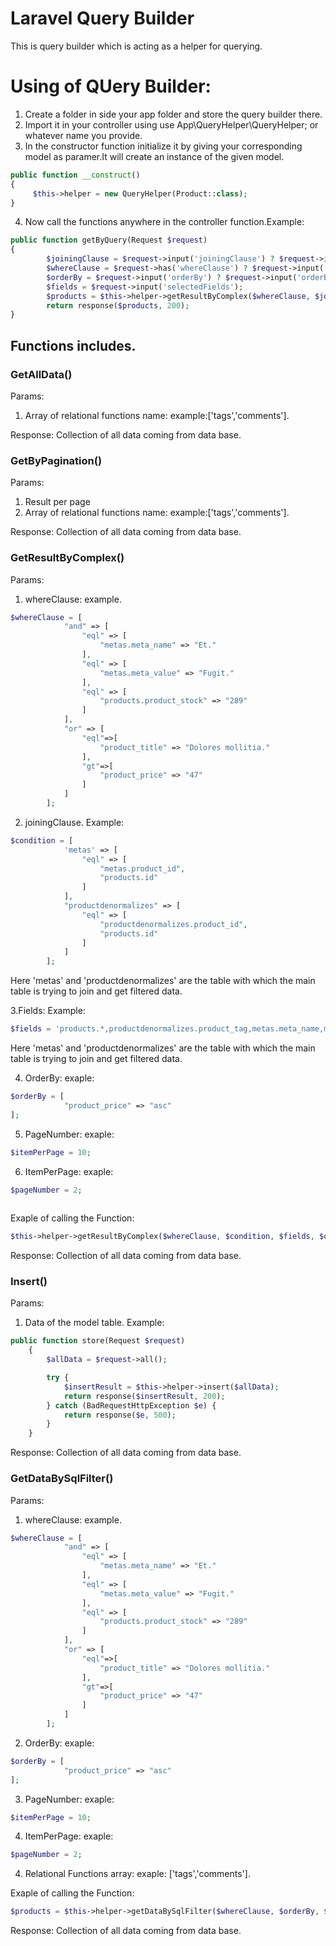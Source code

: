 # Laravel Query Builder
This is query builder which is acting as a helper for querying.

# Using of QUery Builder:
1. Create a folder in side your app folder and store the query builder there.
2. Import it in your controller using use App\QueryHelper\QueryHelper; or whatever name you provide.
3. In the constructor function initialize it by giving your corresponding model as paramer.It will create an instance of the given model.
```php
public function __construct()
{
     $this->helper = new QueryHelper(Product::class);
}
```

4. Now call the functions anywhere in the controller function.Example:
```php
public function getByQuery(Request $request)
{
        $joiningClause = $request->input('joiningClause') ? $request->input('joiningClause') : null;
        $whereClause = $request->has('whereClause') ? $request->input('whereClause') : null;
        $orderBy = $request->input('orderBy') ? $request->input('orderBy') : null;
        $fields = $request->input('selectedFields');
        $products = $this->helper->getResultByComplex($whereClause, $joiningClause, $fields, $orderBy);
        return response($products, 200);
}
```


## Functions includes.

### GetAllData()
Params:
1. Array of relational functions name:
example:['tags','comments'].

Response:
Collection of all data coming from data base.

### GetByPagination()

Params:
1. Result per page
2. Array of relational functions name:
example:['tags','comments'].

Response:
Collection of all data coming from data base.

### GetResultByComplex()

Params:
1. whereClause: example.
```php
$whereClause = [
            "and" => [
                "eql" => [
                    "metas.meta_name" => "Et."
                ],
                "eql" => [
                    "metas.meta_value" => "Fugit."
                ],
                "eql" => [
                    "products.product_stock" => "289"
                ]
            ],
            "or" => [
                "eql"=>[
                    "product_title" => "Dolores mollitia."
                ],
                "gt"=>[
                    "product_price" => "47"
                ]
            ]
        ];
```
2. joiningClause. Example:
```php
$condition = [
            'metas' => [
                "eql" => [
                    "metas.product_id",
                    "products.id"
                ]
            ],
            "productdenormalizes" => [
                "eql" => [
                    "productdenormalizes.product_id",
                    "products.id"
                ]
            ]
        ];
```
Here 'metas' and 'productdenormalizes' are the table with which 
the main table is trying to join and get filtered data.

3.Fields: Example:
```php
$fields = 'products.*,productdenormalizes.product_tag,metas.meta_name,metas.meta_value';
```
Here 'metas' and 'productdenormalizes' are the table with which 
the main table is trying to join and get filtered data.

4. OrderBy: exaple:
```php
$orderBy = [
            "product_price" => "asc"
];
```

5. PageNumber: exaple:
```php
$itemPerPage = 10;
```

6. ItemPerPage: exaple:
```php
$pageNumber = 2;
        
```

Exaple of calling the Function:
```php
$this->helper->getResultByComplex($whereClause, $condition, $fields, $orderBy, $pageNumber, $itemPerPage);     
```

Response:
Collection of all data coming from data base.

### Insert()
Params:
1. Data of the model table. Example:

```php
public function store(Request $request)
    {
        $allData = $request->all();

        try {
            $insertResult = $this->helper->insert($allData);
            return response($insertResult, 200);
        } catch (BadRequestHttpException $e) {
            return response($e, 500);
        }
    }     
```

Response:
Collection of all data coming from data base.

### GetDataBySqlFilter()

Params:
1. whereClause: example.
```php
$whereClause = [
            "and" => [
                "eql" => [
                    "metas.meta_name" => "Et."
                ],
                "eql" => [
                    "metas.meta_value" => "Fugit."
                ],
                "eql" => [
                    "products.product_stock" => "289"
                ]
            ],
            "or" => [
                "eql"=>[
                    "product_title" => "Dolores mollitia."
                ],
                "gt"=>[
                    "product_price" => "47"
                ]
            ]
        ];
```

2. OrderBy: exaple:
```php
$orderBy = [
            "product_price" => "asc"
];
```

3. PageNumber: exaple:
```php
$itemPerPage = 10;
```

4. ItemPerPage: exaple:
```php
$pageNumber = 2; 
```

4. Relational Functions array: exaple:
['tags','comments'].

Exaple of calling the Function:
```php
$products = $this->helper->getDataBySqlFilter($whereClause, $orderBy, $pageNumber, $itemPerPage, $relationalFncs);     
```

Response:
Collection of all data coming from data base.


